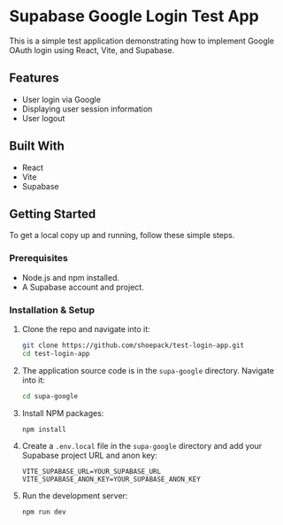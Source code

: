 # Supabase Google Login Test App

This is a simple test application demonstrating how to implement Google OAuth login using React, Vite, and Supabase.

## Features

- User login via Google
- Displaying user session information
- User logout

## Built With

- React
- Vite
- Supabase

## Getting Started

To get a local copy up and running, follow these simple steps.

### Prerequisites

- Node.js and npm installed.
- A Supabase account and project.

### Installation & Setup

1.  Clone the repo and navigate into it:
    ```sh
    git clone https://github.com/shoepack/test-login-app.git
    cd test-login-app
    ```
2.  The application source code is in the `supa-google` directory. Navigate into it:
    ```sh
    cd supa-google
    ```
3.  Install NPM packages:
    ```sh
    npm install
    ```
4.  Create a `.env.local` file in the `supa-google` directory and add your Supabase project URL and anon key:
    ```
    VITE_SUPABASE_URL=YOUR_SUPABASE_URL
    VITE_SUPABASE_ANON_KEY=YOUR_SUPABASE_ANON_KEY
    ```
5.  Run the development server:
    ```sh
    npm run dev
    ```
